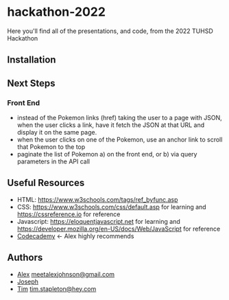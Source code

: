 # hackathon-2022

Here you'll find all of the presentations, and code, from the 2022 TUHSD Hackathon 

## Installation

## Next Steps

### Front End
 - instead of the Pokemon links (href) taking the user to a page with JSON, when the user clicks a link, have it fetch the JSON at that URL and display it on the same page.
 - when the user clicks on one of the Pokemon, use an anchor link to scroll that Pokemon to the top
 - paginate the list of Pokemon a) on the front end, or b) via query parameters in the API call

## Useful Resources
 - HTML: https://www.w3schools.com/tags/ref_byfunc.asp
 - CSS: https://www.w3schools.com/css/default.asp for learning and https://cssreference.io for reference
 - Javascript: https://eloquentjavascript.net for learning and https://developer.mozilla.org/en-US/docs/Web/JavaScript for reference
 - [Codecademy](https://www.codecademy.com/learn) <- Alex highly recommends

## Authors
- [Alex](https://github.com/axle07) meetalexjohnson@gmail.com
- [Joseph](https://github.com/josephbriones)
- [Tim](https://github.com/retrocede) [tim.stapleton@hey.com](mailto:tim.stapleton@hey.com)
